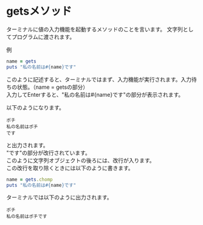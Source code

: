 # getsメソッド
ターミナルに値の入力機能を起動するメソッドのことを言います。
文字列としてプログラムに渡されます。

例<br>
```ruby
name = gets
puts "私の名前は#{name}です"
```
このように記述すると、ターミナルではまず、入力機能が実行されます。入力待ちの状態。（name = getsの部分）<br>
入力してEnterすると、"私の名前は#{name}です"の部分が表示されます。<br>

以下のようになります。
```
ポチ
私の名前はポチ
です
```
と出力されます。<br>
"です"の部分が改行されています。<br>
このように文字列オブジェクトの後ろには、改行が入ります。<br>
この改行を取り除くときには以下のように書きます。<br>
```ruby
name = gets.chomp
puts "私の名前は#{name}です"
```

ターミナルでは以下のように出力されます。
```
ポチ
私の名前はポチです
```
